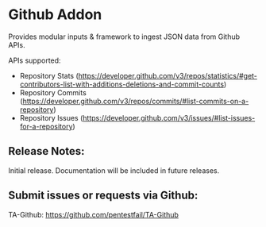 Github Addon
========================
Provides modular inputs & framework to ingest JSON data from Github APIs.

APIs supported:
- Repository Stats (https://developer.github.com/v3/repos/statistics/#get-contributors-list-with-additions-deletions-and-commit-counts)
- Repository Commits (https://developer.github.com/v3/repos/commits/#list-commits-on-a-repository)
- Repository Issues (https://developer.github.com/v3/issues/#list-issues-for-a-repository)

## Release Notes:
Initial release. Documentation will be included in future releases.

## Submit issues or requests via Github:
TA-Github: https://github.com/pentestfail/TA-Github